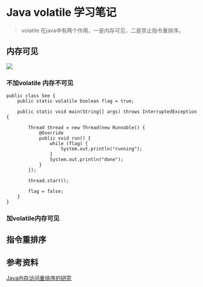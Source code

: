 # Java volatile 学习笔记

> volatile 在java中有两个作用，一是内存可见，二是禁止指令重排序。

## 内存可见

![](java-volatile-memory-visible.jpg)

### 不加volatile 内存不可见
```
public class See {
    public static volatile boolean flag = true;

    public static void main(String[] args) throws InterruptedException {

        Thread thread = new Thread(new Runnable() {
            @Override
            public void run() {
                while (flag) {
                    System.out.println("running");
                }
                System.out.println("done");
            }
        });

        thread.start();

        flag = false;
    }
}
```


### 加volatile内存可见

## 指令重排序


## 参考资料
[Java内存访问重排序的研究](https://tech.meituan.com/2014/09/23/java-memory-reordering.html)
